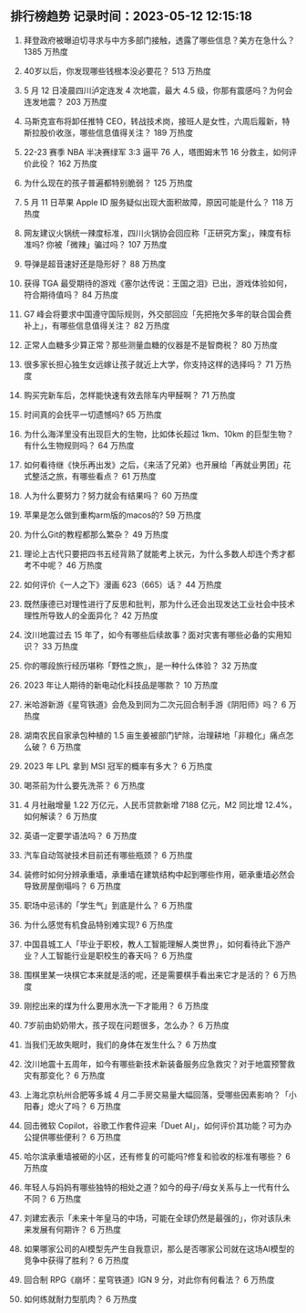 
## 排行榜趋势 记录时间：2023-05-12 12:15:18
  
  1. 拜登政府被曝迫切寻求与中方多部门接触，透露了哪些信息？美方在急什么？ 1385 万热度
    
  2. 40岁以后，你发现哪些钱根本没必要花？ 513 万热度
    
  3. 5 月 12 日凌晨四川泸定连发 4 次地震，最大 4.5 级，你那有震感吗？为何会连发地震？ 203 万热度
    
  4. 马斯克宣布将卸任推特 CEO，转战技术岗，接班人是女性，六周后履新，特斯拉股价收涨，哪些信息值得关注？ 189 万热度
    
  5. 22-23 赛季 NBA 半决赛绿军 3:3 逼平 76 人，塔图姆末节 16 分救主，如何评价此役？ 162 万热度
    
  6. 为什么现在的孩子普遍都特别脆弱？ 125 万热度
    
  7. 5 月 11 日苹果 Apple ID 服务疑似出现大面积故障，原因可能是什么？ 118 万热度
    
  8. 网友建议火锅统一辣度标准，四川火锅协会回应称「正研究方案」，辣度有标准吗? 你被「微辣」骗过吗？ 107 万热度
    
  9. 导弹是超音速好还是隐形好？ 88 万热度
    
  10. 获得 TGA 最受期待的游戏《塞尔达传说：王国之泪》已出，游戏体验如何，符合期待值吗？ 84 万热度
    
  11. G7 峰会将要求中国遵守国际规则，外交部回应「先把拖欠多年的联合国会费补上」，有哪些信息值得关注？ 82 万热度
    
  12. 正常人血糖多少算正常？那些测量血糖的仪器是不是智商税？ 80 万热度
    
  13. 很多家长担心独生女远嫁让孩子就近上大学，你支持这样的选择吗？ 71 万热度
    
  14. 购买完新车后，怎样能快速有效去除车内甲醛啊？ 71 万热度
    
  15. 时间真的会抚平一切遗憾吗? 65 万热度
    
  16. 为什么海洋里没有出现巨大的生物，比如体长超过 1km、10km 的巨型生物？有什么生物规则吗？ 64 万热度
    
  17. 如何看待继《快乐再出发》之后，《来活了兄弟》也开展给「再就业男团」花式整活之旅，有哪些看点？ 61 万热度
    
  18. 人为什么要努力？努力就会有结果吗？ 60 万热度
    
  19. 苹果是怎么做到重构arm版的macos的? 59 万热度
    
  20. 为什么Git的教程都那么繁杂？ 49 万热度
    
  21. 理论上古代只要把四书五经背熟了就能考上状元，为什么多数人却连个秀才都考不中呢？ 46 万热度
    
  22. 如何评价《一人之下》漫画 623（665）话？ 44 万热度
    
  23. 既然康德已对理性进行了反思和批判，那为什么还会出现发达工业社会中技术理性所导致人的全面异化？ 42 万热度
    
  24. 汶川地震过去 15 年了，如今有哪些后续故事？面对灾害有哪些必备的实用知识？ 33 万热度
    
  25. 你的哪段旅行经历堪称「野性之旅」，是一种什么体验？ 32 万热度
    
  26. 2023 年让人期待的新电动化科技品是哪款？ 10 万热度
    
  27. 米哈游新游《星穹铁道》会危及到同为二次元回合制手游《阴阳师》吗？ 6 万热度
    
  28. 湖南农民自家承包种植的 1.5 亩生姜被部门铲除，治理耕地「非粮化」痛点怎么破？ 6 万热度
    
  29. 2023 年 LPL 拿到 MSI 冠军的概率有多大？ 6 万热度
    
  30. 喝茶前为什么要先洗茶？ 6 万热度
    
  31. 4 月社融增量 1.22 万亿元，人民币贷款新增 7188 亿元，M2 同比增 12.4%，如何解读？ 6 万热度
    
  32. 英语一定要学语法吗？ 6 万热度
    
  33. 汽车自动驾驶技术目前还有哪些瓶颈？ 6 万热度
    
  34. 装修时如何分辨承重墙，承重墙在建筑结构中起到哪些作用，砸承重墙必然会导致房屋倒塌吗？ 6 万热度
    
  35. 职场中忌讳的「学生气」到底是什么？ 6 万热度
    
  36. 为什么感觉有机食品特别难实现? 6 万热度
    
  37. 中国县城工人「毕业于职校，教人工智能理解人类世界」，如何看待此下游产业？人工智能行业是职校生的春天吗？ 6 万热度
    
  38. 围棋里某一块棋它本来就是活的呢，还是需要棋手看出来它才是活的？ 6 万热度
    
  39. 刚挖出来的煤为什么要用水洗一下才能用？ 6 万热度
    
  40. 7岁前由奶奶带大，孩子现在问题很多，怎么办？ 6 万热度
    
  41. 当我们无故失眠时，我们的身体在发生什么？ 6 万热度
    
  42. 汶川地震十五周年，如今有哪些新技术新装备服务应急救灾？对于地震预警救灾有那变化？ 6 万热度
    
  43. 上海北京杭州合肥等多城 4 月二手房交易量大幅回落，受哪些因素影响？「小阳春」熄火了吗？ 6 万热度
    
  44. 回击微软 Copilot，谷歌工作套件迎来「Duet AI」，如何评价其功能？可为办公提供哪些便利？ 6 万热度
    
  45. 哈尔滨承重墙被砸的小区，还有修复的可能吗?修复和验收的标准有哪些？ 6 万热度
    
  46. 年轻人与妈妈有哪些独特的相处之道？如今的母子/母女关系与上一代有什么不同？ 6 万热度
    
  47. 刘建宏表示「未来十年皇马的中场，可能在全球仍然是最强的」，你对该队未来发展有何期许？ 6 万热度
    
  48. 如果哪家公司的AI模型先产生自我意识，那么是否哪家公司就在这场AI模型的竞争中获得了胜利？ 6 万热度
    
  49. 回合制 RPG《崩坏：星穹铁道》IGN 9 分，对此你有何看法？ 6 万热度
    
  50. 如何练就耐力型肌肉？ 6 万热度
    
